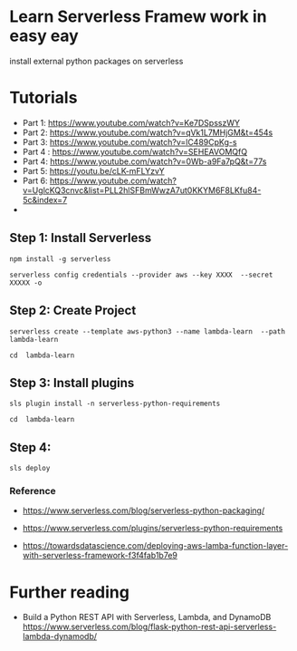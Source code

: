 # Learn Serverless Framew work in easy eay 
install external python packages on serverless

# Tutorials 
* Part 1: https://www.youtube.com/watch?v=Ke7DSpsszWY
* Part 2: https://www.youtube.com/watch?v=qVk1L7MHjGM&t=454s
* Part 3: https://www.youtube.com/watch?v=lC489CpKg-s
* Part 4 : https://www.youtube.com/watch?v=SEHEAVOMQfQ
* Part 4: https://www.youtube.com/watch?v=0Wb-a9Fa7pQ&t=77s
* Part 5: https://youtu.be/cLK-mFLYzvY
* Part 6: https://www.youtube.com/watch?v=UglcKQ3cnvc&list=PLL2hlSFBmWwzA7ut0KKYM6F8LKfu84-5c&index=7
* 



## Step 1: Install Serverless
```
npm install -g serverless

serverless config credentials --provider aws --key XXXX  --secret XXXXX -o

```


## Step 2: Create Project 
```
serverless create --template aws-python3 --name lambda-learn  --path lambda-learn

cd  lambda-learn
```


## Step 3: Install plugins
```
sls plugin install -n serverless-python-requirements

cd  lambda-learn
```

## Step 4:  
```
sls deploy
```


### Reference

* https://www.serverless.com/blog/serverless-python-packaging/
  
* https://www.serverless.com/plugins/serverless-python-requirements

* https://towardsdatascience.com/deploying-aws-lamba-function-layer-with-serverless-framework-f3f4fab1b7e9

# Further reading 

* Build a Python REST API with Serverless, Lambda, and DynamoDB
https://www.serverless.com/blog/flask-python-rest-api-serverless-lambda-dynamodb/





